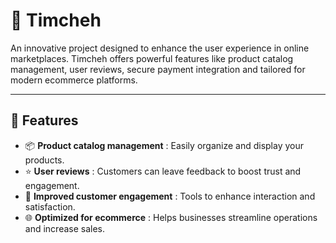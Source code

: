 # 🛒 Timcheh

An innovative project designed to enhance the user experience in online marketplaces. Timcheh offers powerful features like product catalog management, user reviews, secure payment integration and tailored for modern ecommerce platforms.

---

## 🚀 Features  
- 📦 **Product catalog management** : Easily organize and display your products.  
- ⭐ **User reviews** : Customers can leave feedback to boost trust and engagement.  
- 💬 **Improved customer engagement** : Tools to enhance interaction and satisfaction.  
- 🌐 **Optimized for ecommerce** : Helps businesses streamline operations and increase sales.  
